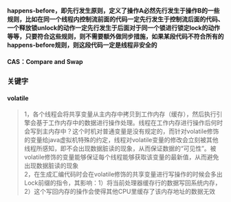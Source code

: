 



#### happens-before，即先行发生原则，定义了操作A必然先行发生于操作B的一些规则，比如在同一个线程内控制流前面的代码一定先行发生于控制流后面的代码、一个释放锁unlock的动作一定先行发生于后面对于同一个锁进行锁定lock的动作等等，只要符合这些规则，则不需要额外做同步措施，如果某段代码不符合所有的happens-before规则，则这段代码一定是线程非安全的    

#### CAS：Compare and Swap


### 关键字

#### volatile
>1，各个线程会将共享变量从主内存中拷贝到工作内存（缓存），然后执行引擎会基于工作内存中的数据进行操作处理。线程在工作内存进行操作后何时会写到主内存中？这个时机对普通变量是没有规定的，而针对volatile修饰的变量给java虚拟机特殊的约定，线程对volatile变量的修改会立刻被其他线程所感知，即不会出现数据脏读的现象，从而保证数据的“可见性”。被volatile修饰的变量能够保证每个线程能够获取该变量的最新值，从而避免出现数据脏读的现象               
>2，在生成汇编代码时会在volatile修饰的共享变量进行写操作的时候会多出Lock前缀的指令，其影响：1）将当前处理器缓存行的数据写回系统内存，2）这个写回内存的操作会使得其他CPU里缓存了该内存地址的数据无效   